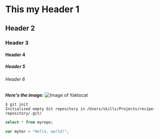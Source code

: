 # This my Header 1
## Header 2
### Header 3
#### Header 4
##### Header 5
###### Header 6


_**Here's the image:**_
![Image of Yaktocat](https://octodex.github.com/images/yaktocat.png)


```
$ git init
Initialized empty Git repository in /Users/skills/Projects/recipe-repository/.git/
```

``` sql
select * from myrepo;
```

``` javascript
var myVar = "Hello, world!";
```
